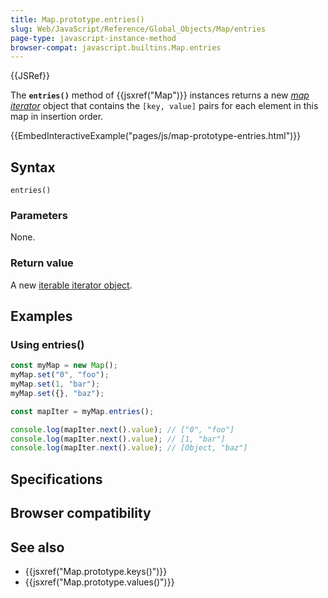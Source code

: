 ```yaml
---
title: Map.prototype.entries()
slug: Web/JavaScript/Reference/Global_Objects/Map/entries
page-type: javascript-instance-method
browser-compat: javascript.builtins.Map.entries
---
```


{{JSRef}}

The **`entries()`** method of {{jsxref("Map")}} instances returns a new _[map iterator](/Web/JavaScript/Reference/Global_Objects/Iterator)_ object that contains the `[key, value]` pairs for each element in this map in insertion order.

{{EmbedInteractiveExample("pages/js/map-prototype-entries.html")}}

## Syntax

```js-nolint
entries()
```

### Parameters

None.

### Return value

A new [iterable iterator object](/Web/JavaScript/Reference/Global_Objects/Iterator).

## Examples

### Using entries()

```js
const myMap = new Map();
myMap.set("0", "foo");
myMap.set(1, "bar");
myMap.set({}, "baz");

const mapIter = myMap.entries();

console.log(mapIter.next().value); // ["0", "foo"]
console.log(mapIter.next().value); // [1, "bar"]
console.log(mapIter.next().value); // [Object, "baz"]
```

## Specifications



## Browser compatibility



## See also

- {{jsxref("Map.prototype.keys()")}}
- {{jsxref("Map.prototype.values()")}}
